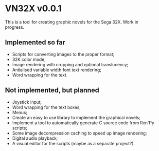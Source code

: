 VN32X v0.0.1
============

This is a tool for creating graphic novels for the Sega 32X.
Work in progress.

Implemented so far
------------------

* Scripts for converting images to the proper format;
* 32K color mode;
* Image rendering with cropping and optional translucency;
* Antialised variable width font text rendering;
* Word wrapping for the text.

Not implemented, but planned
----------------------------

* Joystick input;
* Word wrapping for the text boxes;
* Menus;
* Create an easy to use library to implement the graphical novels;
* Implement a tool to automatically generate C source code from Ren'Py scripts;
* Some image decompression caching to speed up image rendering;
* Digital audio playback;
* A visual editor for the scripts (maybe as a separate project?).